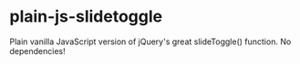 # plain-js-slidetoggle
Plain vanilla JavaScript version of jQuery's great slideToggle() function. No dependencies!
